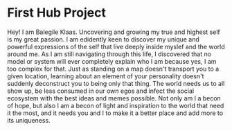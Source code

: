 # First Hub Project
Hey! I am Balegile Klaas. Uncovering and growing my true and highest self is my great passion.
I am edidently keen to discover my unique and powerful expressions of the self that live deeply inside myslef and the world around me. As I am still navigating through this life, I discovered that no model or system will ever completely explain who I am because yes, I am too complex for that.
Just as standing on a map doesn't transport you to a given location, learning about an element of your personality doesn't suddenly deconstruct you to being only that thing.
The world needs us to all show up, be less consumed in our own egos and infect the social ecosystem with the best ideas and memes possible.
Not only am I a becon of hope, but also I am a becon of light and inspiration to the world that need it the most, and it needs you and I to make it a better place and add more to its uniqueness.
